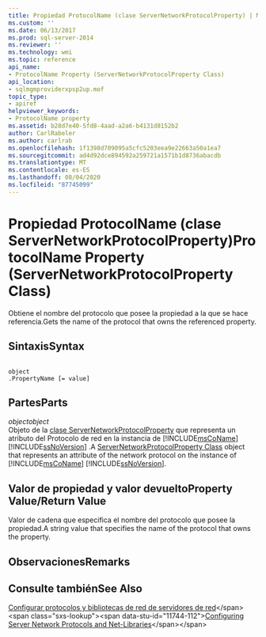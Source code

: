 ```yaml
---
title: Propiedad ProtocolName (clase ServerNetworkProtocolProperty) | Microsoft Docs
ms.custom: ''
ms.date: 06/13/2017
ms.prod: sql-server-2014
ms.reviewer: ''
ms.technology: wmi
ms.topic: reference
api_name:
- ProtocolName Property (ServerNetworkProtocolProperty Class)
api_location:
- sqlmgmproviderxpsp2up.mof
topic_type:
- apiref
helpviewer_keywords:
- ProtocolName property
ms.assetid: b28d7e40-5fd8-4aad-a2a6-b4131d8152b2
author: CarlRabeler
ms.author: carlrab
ms.openlocfilehash: 1f1398d709095a5cfc5203eea9e22663a50a1ea7
ms.sourcegitcommit: ad4d92dce894592a259721a1571b1d8736abacdb
ms.translationtype: MT
ms.contentlocale: es-ES
ms.lasthandoff: 08/04/2020
ms.locfileid: "87745099"
---
```

# <a name="protocolname-property-servernetworkprotocolproperty-class"></a><span data-ttu-id="11744-102">Propiedad ProtocolName (clase ServerNetworkProtocolProperty)</span><span class="sxs-lookup"><span data-stu-id="11744-102">ProtocolName Property (ServerNetworkProtocolProperty Class)</span></span>
  <span data-ttu-id="11744-103">Obtiene el nombre del protocolo que posee la propiedad a la que se hace referencia.</span><span class="sxs-lookup"><span data-stu-id="11744-103">Gets the name of the protocol that owns the referenced property.</span></span>  
  
## <a name="syntax"></a><span data-ttu-id="11744-104">Sintaxis</span><span class="sxs-lookup"><span data-stu-id="11744-104">Syntax</span></span>  
  
```  
  
object  
.PropertyName [= value]  
```  
  
## <a name="parts"></a><span data-ttu-id="11744-105">Partes</span><span class="sxs-lookup"><span data-stu-id="11744-105">Parts</span></span>  
 <span data-ttu-id="11744-106">*object*</span><span class="sxs-lookup"><span data-stu-id="11744-106">*object*</span></span>  
 <span data-ttu-id="11744-107">Objeto de la [clase ServerNetworkProtocolProperty](servernetworkprotocolproperty-class.md) que representa un atributo del Protocolo de red en la instancia de [!INCLUDE[msCoName](../../../includes/msconame-md.md)] [!INCLUDE[ssNoVersion](../../../includes/ssnoversion-md.md)] .</span><span class="sxs-lookup"><span data-stu-id="11744-107">A [ServerNetworkProtocolProperty Class](servernetworkprotocolproperty-class.md) object that represents an attribute of the network protocol on the instance of [!INCLUDE[msCoName](../../../includes/msconame-md.md)] [!INCLUDE[ssNoVersion](../../../includes/ssnoversion-md.md)].</span></span>  
  
## <a name="property-valuereturn-value"></a><span data-ttu-id="11744-108">Valor de propiedad y valor devuelto</span><span class="sxs-lookup"><span data-stu-id="11744-108">Property Value/Return Value</span></span>  
 <span data-ttu-id="11744-109">Valor de cadena que especifica el nombre del protocolo que posee la propiedad.</span><span class="sxs-lookup"><span data-stu-id="11744-109">A string value that specifies the name of the protocol that owns the property.</span></span>  
  
## <a name="remarks"></a><span data-ttu-id="11744-110">Observaciones</span><span class="sxs-lookup"><span data-stu-id="11744-110">Remarks</span></span>  
  
## <a name="see-also"></a><span data-ttu-id="11744-111">Consulte también</span><span class="sxs-lookup"><span data-stu-id="11744-111">See Also</span></span>  
 <span data-ttu-id="11744-112">[Configurar protocolos y bibliotecas de red de servidores de red](https://msdn.microsoft.com/library/ms177485\(v=sql.100\).aspx)</span><span class="sxs-lookup"><span data-stu-id="11744-112">[Configuring Server Network Protocols and Net-Libraries](https://msdn.microsoft.com/library/ms177485\(v=sql.100\).aspx)</span></span>  
  
  
